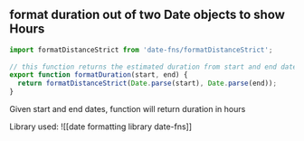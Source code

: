 ## format duration out of two Date objects to  show Hours

```js
import formatDistanceStrict from 'date-fns/formatDistanceStrict';  
  
// this function returns the estimated duration from start and end dates  
export function formatDuration(start, end) {  
  return formatDistanceStrict(Date.parse(start), Date.parse(end));  
}
```

Given start and end dates, function will return duration in hours 

Library used: ![[date formatting library date-fns]]